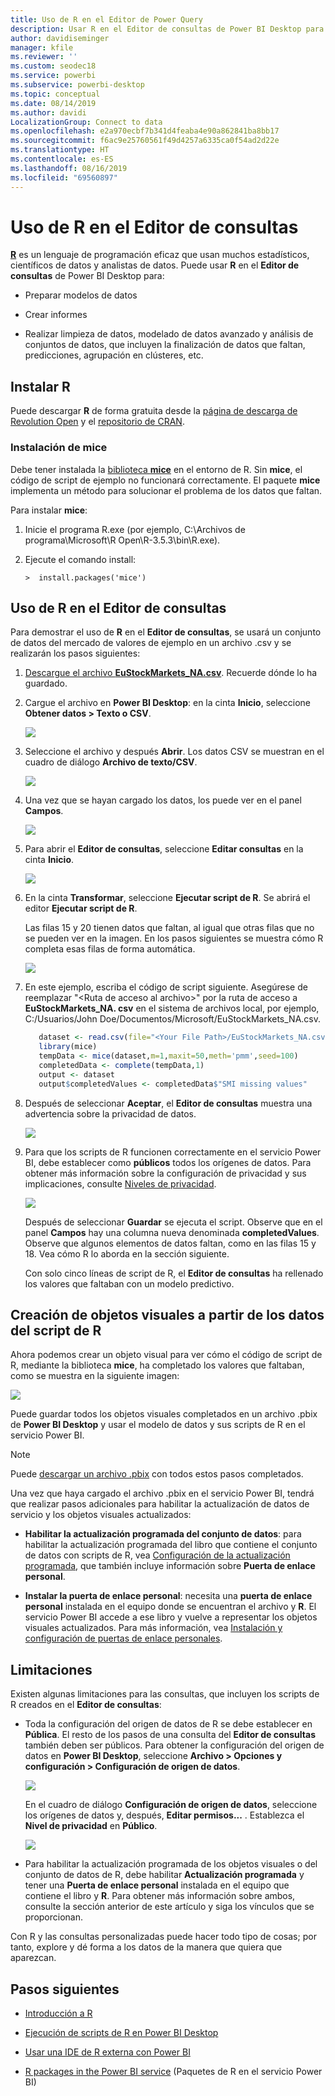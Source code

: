 ```yaml
---
title: Uso de R en el Editor de Power Query
description: Usar R en el Editor de consultas de Power BI Desktop para realizar análisis avanzados
author: davidiseminger
manager: kfile
ms.reviewer: ''
ms.custom: seodec18
ms.service: powerbi
ms.subservice: powerbi-desktop
ms.topic: conceptual
ms.date: 08/14/2019
ms.author: davidi
LocalizationGroup: Connect to data
ms.openlocfilehash: e2a970ecbf7b341d4feaba4e90a862841ba8bb17
ms.sourcegitcommit: f6ac9e25760561f49d4257a6335ca0f54ad2d22e
ms.translationtype: HT
ms.contentlocale: es-ES
ms.lasthandoff: 08/16/2019
ms.locfileid: "69560897"
---
```

# <a name="use-r-in-query-editor"></a>Uso de R en el Editor de consultas

[**R**](https://mran.microsoft.com/documents/what-is-r) es un lenguaje de programación eficaz que usan muchos estadísticos, científicos de datos y analistas de datos. Puede usar **R** en el **Editor de consultas** de Power BI Desktop para:

* Preparar modelos de datos

* Crear informes

* Realizar limpieza de datos, modelado de datos avanzado y análisis de conjuntos de datos, que incluyen la finalización de datos que faltan, predicciones, agrupación en clústeres, etc.  

## <a name="install-r"></a>Instalar R

Puede descargar **R** de forma gratuita desde la [página de descarga de Revolution Open](https://mran.revolutionanalytics.com/download/) y el [repositorio de CRAN](https://cran.r-project.org/bin/windows/base/).

### <a name="install-mice"></a>Instalación de mice

Debe tener instalada la [biblioteca **mice**](https://www.rdocumentation.org/packages/mice/versions/3.5.0/topics/mice) en el entorno de R. Sin **mice**, el código de script de ejemplo no funcionará correctamente. El paquete **mice** implementa un método para solucionar el problema de los datos que faltan.

Para instalar **mice**:

1. Inicie el programa R.exe (por ejemplo, C:\Archivos de programa\Microsoft\R Open\R-3.5.3\bin\R.exe).  

2. Ejecute el comando install:

   ``` 
   >  install.packages('mice') 
   ```

## <a name="use-r-in-query-editor"></a>Uso de R en el Editor de consultas

Para demostrar el uso de **R** en el **Editor de consultas**, se usará un conjunto de datos del mercado de valores de ejemplo en un archivo .csv y se realizarán los pasos siguientes:

1. [Descargue el archivo **EuStockMarkets_NA.csv**](http://download.microsoft.com/download/F/8/A/F8AA9DC9-8545-4AAE-9305-27AD1D01DC03/EuStockMarkets_NA.csv). Recuerde dónde lo ha guardado.

1. Cargue el archivo en **Power BI Desktop**: en la cinta **Inicio**, seleccione **Obtener datos > Texto o CSV**.

   ![](media/desktop-r-in-query-editor/r-in-query-editor_1.png)

1. Seleccione el archivo y después **Abrir**. Los datos CSV se muestran en el cuadro de diálogo **Archivo de texto/CSV**.

   ![](media/desktop-r-in-query-editor/r-in-query-editor_2.png)

1. Una vez que se hayan cargado los datos, los puede ver en el panel **Campos**.

   ![](media/desktop-r-in-query-editor/r-in-query-editor_3.png)

1. Para abrir el **Editor de consultas**, seleccione **Editar consultas** en la cinta **Inicio**.

   ![](media/desktop-r-in-query-editor/r-in-query-editor_4.png)

1. En la cinta **Transformar**, seleccione **Ejecutar script de R**. Se abrirá el editor **Ejecutar script de R**.  

   Las filas 15 y 20 tienen datos que faltan, al igual que otras filas que no se pueden ver en la imagen. En los pasos siguientes se muestra cómo R completa esas filas de forma automática.

   ![](media/desktop-r-in-query-editor/r-in-query-editor_5d.png)

1. En este ejemplo, escriba el código de script siguiente. Asegúrese de reemplazar "&lt;Ruta de acceso al archivo&gt;" por la ruta de acceso a **EuStockMarkets_NA. csv** en el sistema de archivos local, por ejemplo, C:/Usuarios/John Doe/Documentos/Microsoft/EuStockMarkets_NA.csv.

    ```r
       dataset <- read.csv(file="<Your File Path>/EuStockMarkets_NA.csv", header=TRUE, sep=",")
       library(mice)
       tempData <- mice(dataset,m=1,maxit=50,meth='pmm',seed=100)
       completedData <- complete(tempData,1)
       output <- dataset
       output$completedValues <- completedData$"SMI missing values"
    ```

7. Después de seleccionar **Aceptar**, el **Editor de consultas** muestra una advertencia sobre la privacidad de datos.

   ![](media/desktop-r-in-query-editor/r-in-query-editor_6.png)
8. Para que los scripts de R funcionen correctamente en el servicio Power BI, debe establecer como **públicos** todos los orígenes de datos. Para obtener más información sobre la configuración de privacidad y sus implicaciones, consulte [Niveles de privacidad](desktop-privacy-levels.md).

   ![](media/desktop-r-in-query-editor/r-in-query-editor_7.png)

   Después de seleccionar **Guardar** se ejecuta el script. Observe que en el panel **Campos** hay una columna nueva denominada **completedValues**. Observe que algunos elementos de datos faltan, como en las filas 15 y 18. Vea cómo R lo aborda en la sección siguiente.

   Con solo cinco líneas de script de R, el **Editor de consultas** ha rellenado los valores que faltaban con un modelo predictivo.

## <a name="create-visuals-from-r-script-data"></a>Creación de objetos visuales a partir de los datos del script de R

Ahora podemos crear un objeto visual para ver cómo el código de script de R, mediante la biblioteca **mice**, ha completado los valores que faltaban, como se muestra en la siguiente imagen:

![](media/desktop-r-in-query-editor/r-in-query-editor_8a.png)

Puede guardar todos los objetos visuales completados en un archivo .pbix de **Power BI Desktop** y usar el modelo de datos y sus scripts de R en el servicio Power BI.

> [!NOTE]
> Puede [descargar un archivo .pbix](http://download.microsoft.com/download/F/8/A/F8AA9DC9-8545-4AAE-9305-27AD1D01DC03/Complete%20Values%20with%20R%20in%20PQ.pbix) con todos estos pasos completados.

Una vez que haya cargado el archivo .pbix en el servicio Power BI, tendrá que realizar pasos adicionales para habilitar la actualización de datos de servicio y los objetos visuales actualizados:  

* **Habilitar la actualización programada del conjunto de datos**: para habilitar la actualización programada del libro que contiene el conjunto de datos con scripts de R, vea [Configuración de la actualización programada](refresh-scheduled-refresh.md), que también incluye información sobre **Puerta de enlace personal**.

* **Instalar la puerta de enlace personal**: necesita una **puerta de enlace personal** instalada en el equipo donde se encuentran el archivo y **R**. El servicio Power BI accede a ese libro y vuelve a representar los objetos visuales actualizados. Para más información, vea [Instalación y configuración de puertas de enlace personales](service-gateway-personal-mode.md).

## <a name="limitations"></a>Limitaciones

Existen algunas limitaciones para las consultas, que incluyen los scripts de R creados en el **Editor de consultas**:

* Toda la configuración del origen de datos de R se debe establecer en **Pública**. El resto de los pasos de una consulta del **Editor de consultas** también deben ser públicos. Para obtener la configuración del origen de datos en **Power BI Desktop**, seleccione **Archivo > Opciones y configuración > Configuración de origen de datos**.

  ![](media/desktop-r-in-query-editor/r-in-query-editor_9.png)

  En el cuadro de diálogo **Configuración de origen de datos**, seleccione los orígenes de datos y, después, **Editar permisos...** .  Establezca el **Nivel de privacidad** en **Público**.

  ![](media/desktop-r-in-query-editor/r-in-query-editor_10.png)    
* Para habilitar la actualización programada de los objetos visuales o del conjunto de datos de R, debe habilitar **Actualización programada** y tener una **Puerta de enlace personal** instalada en el equipo que contiene el libro y **R**. Para obtener más información sobre ambos, consulte la sección anterior de este artículo y siga los vínculos que se proporcionan.

Con R y las consultas personalizadas puede hacer todo tipo de cosas; por tanto, explore y dé forma a los datos de la manera que quiera que aparezcan.

## <a name="next-steps"></a>Pasos siguientes

* [Introducción a R](https://mran.microsoft.com/documents/what-is-r) 

* [Ejecución de scripts de R en Power BI Desktop](desktop-r-scripts.md) 

* [Usar una IDE de R externa con Power BI](desktop-r-ide.md) 

* [R packages in the Power BI service](service-r-packages-support.md) (Paquetes de R en el servicio Power BI)
